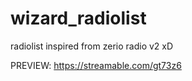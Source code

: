 # wizard_radiolist

radiolist inspired from zerio radio v2 xD

PREVIEW: https://streamable.com/gt73z6

